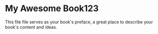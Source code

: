 My Awesome Book123
=======

This file file serves as your book's preface, a great place to describe your book's content and ideas.
